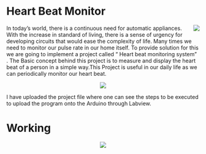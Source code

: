 # Heart Beat Monitor
<img align="right"  src="https://user-images.githubusercontent.com/81762286/113425066-d6ca1700-93ee-11eb-8e9f-ea2269f0305e.gif">
In today’s world, there is a continuous need for automatic appliances. With the increase in standard of living, there is a sense of urgency for developing circuits that would ease the complexity of life. Many times we need to monitor our pulse rate in our home itself.  To provide solution for this we are going to implement a project called “ Heart beat monitoring system” . The Basic concept behind this project is to measure and display the heart beat of a person in a simple way.This Project is useful in our daily life as we can periodically monitor our heart beat.
<p align="center">
  <img  src="https://user-images.githubusercontent.com/81762286/113402430-9ce31b80-93c2-11eb-8eb0-235576339257.JPG">
</p>


I have uploaded the project file where one can see 
the steps to be executed to upload the program onto the Arduino through Labview.
# Working
<p align="center">
  <img  src="https://user-images.githubusercontent.com/81762286/113396757-ad42c880-93b9-11eb-9e2a-2e359ad43f45.gif">
</p>
